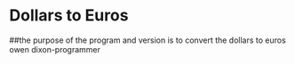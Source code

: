 # Dollars to Euros
##the purpose of the program and version is to convert the dollars to euros
owen dixon-programmer 
